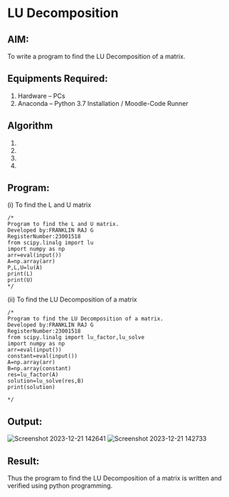 # LU Decomposition 

## AIM:
To write a program to find the LU Decomposition of a matrix.

## Equipments Required:
1. Hardware – PCs
2. Anaconda – Python 3.7 Installation / Moodle-Code Runner

## Algorithm
1. 
2. 
3. 
4. 

## Program:
(i) To find the L and U matrix
```
/*
Program to find the L and U matrix.
Developed by:FRANKLIN RAJ G 
RegisterNumber:23001518
from scipy.linalg import lu
import numpy as np
arr=eval(input())
A=np.array(arr)
P,L,U=lu(A)
print(L)
print(U)
*/
```
(ii) To find the LU Decomposition of a matrix
```
/*
Program to find the LU Decomposition of a matrix.
Developed by:FRANKLIN RAJ G
RegisterNumber:23001518
from scipy.linalg import lu_factor,lu_solve
import numpy as np
arr=eval(input())
constant=eval(input())
A=np.array(arr)
B=np.array(constant)
res=lu_factor(A)
solution=lu_solve(res,B)
print(solution)
 
*/
```

## Output:
![Screenshot 2023-12-21 142641](https://github.com/franklinraj/LU-Decomposition/assets/148993740/c90b46f8-292c-4dce-b266-4edfc32ce61f)
![Screenshot 2023-12-21 142733](https://github.com/franklinraj/LU-Decomposition/assets/148993740/053df4cf-3259-4ca6-bb83-62594f226393)




## Result:
Thus the program to find the LU Decomposition of a matrix is written and verified using python programming.

